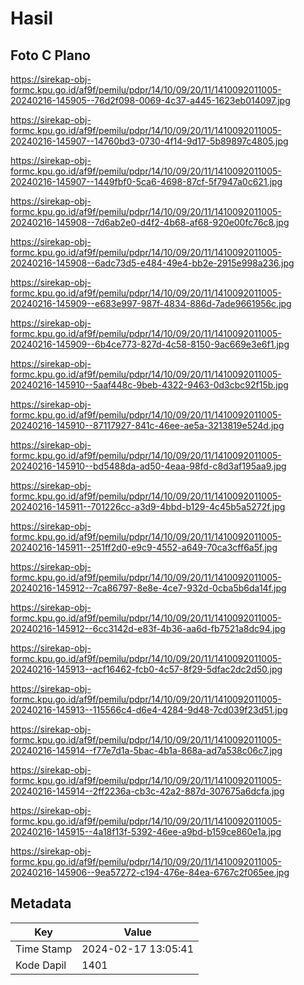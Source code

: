 # Hasil

## Foto C Plano

https://sirekap-obj-formc.kpu.go.id/af9f/pemilu/pdpr/14/10/09/20/11/1410092011005-20240216-145905--76d2f098-0069-4c37-a445-1623eb014097.jpg

https://sirekap-obj-formc.kpu.go.id/af9f/pemilu/pdpr/14/10/09/20/11/1410092011005-20240216-145907--14760bd3-0730-4f14-9d17-5b89897c4805.jpg

https://sirekap-obj-formc.kpu.go.id/af9f/pemilu/pdpr/14/10/09/20/11/1410092011005-20240216-145907--1449fbf0-5ca6-4698-87cf-5f7947a0c621.jpg

https://sirekap-obj-formc.kpu.go.id/af9f/pemilu/pdpr/14/10/09/20/11/1410092011005-20240216-145908--7d6ab2e0-d4f2-4b68-af68-920e00fc76c8.jpg

https://sirekap-obj-formc.kpu.go.id/af9f/pemilu/pdpr/14/10/09/20/11/1410092011005-20240216-145908--6adc73d5-e484-49e4-bb2e-2915e998a236.jpg

https://sirekap-obj-formc.kpu.go.id/af9f/pemilu/pdpr/14/10/09/20/11/1410092011005-20240216-145909--e683e997-987f-4834-886d-7ade9661956c.jpg

https://sirekap-obj-formc.kpu.go.id/af9f/pemilu/pdpr/14/10/09/20/11/1410092011005-20240216-145909--6b4ce773-827d-4c58-8150-9ac669e3e6f1.jpg

https://sirekap-obj-formc.kpu.go.id/af9f/pemilu/pdpr/14/10/09/20/11/1410092011005-20240216-145910--5aaf448c-9beb-4322-9463-0d3cbc92f15b.jpg

https://sirekap-obj-formc.kpu.go.id/af9f/pemilu/pdpr/14/10/09/20/11/1410092011005-20240216-145910--87117927-841c-46ee-ae5a-3213819e524d.jpg

https://sirekap-obj-formc.kpu.go.id/af9f/pemilu/pdpr/14/10/09/20/11/1410092011005-20240216-145910--bd5488da-ad50-4eaa-98fd-c8d3af195aa9.jpg

https://sirekap-obj-formc.kpu.go.id/af9f/pemilu/pdpr/14/10/09/20/11/1410092011005-20240216-145911--701226cc-a3d9-4bbd-b129-4c45b5a5272f.jpg

https://sirekap-obj-formc.kpu.go.id/af9f/pemilu/pdpr/14/10/09/20/11/1410092011005-20240216-145911--251ff2d0-e9c9-4552-a649-70ca3cff6a5f.jpg

https://sirekap-obj-formc.kpu.go.id/af9f/pemilu/pdpr/14/10/09/20/11/1410092011005-20240216-145912--7ca86797-8e8e-4ce7-932d-0cba5b6da14f.jpg

https://sirekap-obj-formc.kpu.go.id/af9f/pemilu/pdpr/14/10/09/20/11/1410092011005-20240216-145912--6cc3142d-e83f-4b36-aa6d-fb7521a8dc94.jpg

https://sirekap-obj-formc.kpu.go.id/af9f/pemilu/pdpr/14/10/09/20/11/1410092011005-20240216-145913--acf16462-fcb0-4c57-8f29-5dfac2dc2d50.jpg

https://sirekap-obj-formc.kpu.go.id/af9f/pemilu/pdpr/14/10/09/20/11/1410092011005-20240216-145913--115566c4-d6e4-4284-9d48-7cd039f23d51.jpg

https://sirekap-obj-formc.kpu.go.id/af9f/pemilu/pdpr/14/10/09/20/11/1410092011005-20240216-145914--f77e7d1a-5bac-4b1a-868a-ad7a538c06c7.jpg

https://sirekap-obj-formc.kpu.go.id/af9f/pemilu/pdpr/14/10/09/20/11/1410092011005-20240216-145914--2ff2236a-cb3c-42a2-887d-307675a6dcfa.jpg

https://sirekap-obj-formc.kpu.go.id/af9f/pemilu/pdpr/14/10/09/20/11/1410092011005-20240216-145915--4a18f13f-5392-46ee-a9bd-b159ce860e1a.jpg

https://sirekap-obj-formc.kpu.go.id/af9f/pemilu/pdpr/14/10/09/20/11/1410092011005-20240216-145906--9ea57272-c194-476e-84ea-6767c2f065ee.jpg


## Metadata

| Key        | Value               |
| ---------- | ------------------- |
| Time Stamp | 2024-02-17 13:05:41 |
| Kode Dapil | 1401                |



